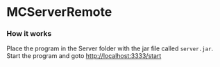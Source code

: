 # MCServerRemote

### How it works
Place the program in the Server folder with the jar file called `server.jar`. Start the program and goto [http://localhost:3333/start](http://localhost:3333/start)
